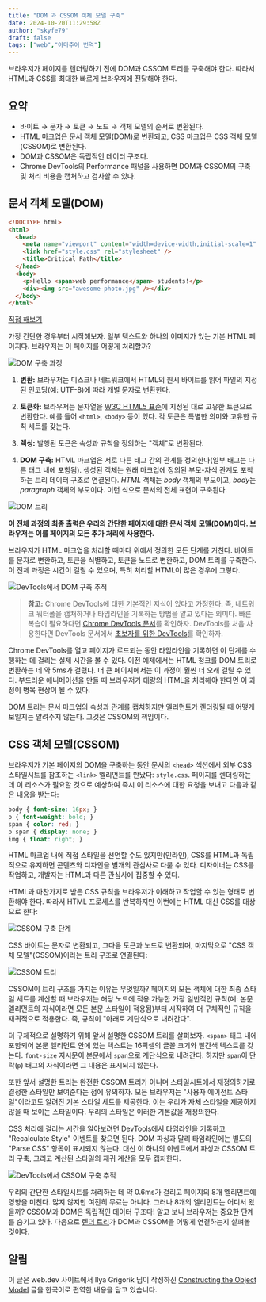 ```yaml
---
title: "DOM 과 CSSOM 객체 모델 구축"
date: 2024-10-20T11:29:58Z
author: "skyfe79"
draft: false
tags: ["web","아마추어 번역"]
---
```


브라우저가 페이지를 렌더링하기 전에 DOM과 CSSOM 트리를 구축해야 한다. 따라서 HTML과 CSS를 최대한 빠르게 브라우저에 전달해야 한다.

## 요약

- 바이트 → 문자 → 토큰 → 노드 → 객체 모델의 순서로 변환된다.
- HTML 마크업은 문서 객체 모델(DOM)로 변환되고, CSS 마크업은 CSS 객체 모델(CSSOM)로 변환된다.
- DOM과 CSSOM은 독립적인 데이터 구조다.
- Chrome DevTools의 Performance 패널을 사용하면 DOM과 CSSOM의 구축 및 처리 비용을 캡처하고 검사할 수 있다.

## 문서 객체 모델(DOM)

```html
<!DOCTYPE html>
<html>
  <head>
    <meta name="viewport" content="width=device-width,initial-scale=1" />
    <link href="style.css" rel="stylesheet" />
    <title>Critical Path</title>
  </head>
  <body>
    <p>Hello <span>web performance</span> students!</p>
    <div><img src="awesome-photo.jpg" /></div>
  </body>
</html>
```

[직접 해보기](https://googlesamples.github.io/web-fundamentals/fundamentals/performance/critical-rendering-path/basic_dom.html)

가장 간단한 경우부터 시작해보자. 일부 텍스트와 하나의 이미지가 있는 기본 HTML 페이지다. 브라우저는 이 페이지를 어떻게 처리할까?

![DOM 구축 과정](https://github.com/user-attachments/assets/9a81f6d8-1b43-4876-8245-1dd1b083d01f)

1. **변환:** 브라우저는 디스크나 네트워크에서 HTML의 원시 바이트를 읽어 파일의 지정된 인코딩(예: UTF-8)에 따라 개별 문자로 변환한다.

2. **토큰화:** 브라우저는 문자열을 [W3C HTML5 표준](http://www.w3.org/TR/html5/)에 지정된 대로 고유한 토큰으로 변환한다. 예를 들어 `<html>`, `<body>` 등이 있다. 각 토큰은 특별한 의미와 고유한 규칙 세트를 갖는다.

3. **렉싱:** 발행된 토큰은 속성과 규칙을 정의하는 "객체"로 변환된다.

4. **DOM 구축:** HTML 마크업은 서로 다른 태그 간의 관계를 정의한다(일부 태그는 다른 태그 내에 포함됨). 생성된 객체는 원래 마크업에 정의된 부모-자식 관계도 포착하는 트리 데이터 구조로 연결된다. *HTML* 객체는 *body* 객체의 부모이고, *body*는 *paragraph* 객체의 부모이다. 이런 식으로 문서의 전체 표현이 구축된다.

![DOM 트리](https://github.com/user-attachments/assets/79310c15-bb2b-46ab-a67b-f2994cd7cd7a)

**이 전체 과정의 최종 출력은 우리의 간단한 페이지에 대한 문서 객체 모델(DOM)이다. 브라우저는 이를 페이지의 모든 추가 처리에 사용한다.**

브라우저가 HTML 마크업을 처리할 때마다 위에서 정의한 모든 단계를 거친다. 바이트를 문자로 변환하고, 토큰을 식별하고, 토큰을 노드로 변환하고, DOM 트리를 구축한다. 이 전체 과정은 시간이 걸릴 수 있으며, 특히 처리할 HTML이 많은 경우에 그렇다.

![DevTools에서 DOM 구축 추적](https://github.com/user-attachments/assets/00393863-3968-4143-8a75-7792985a0e77)

> **참고:** Chrome DevTools에 대한 기본적인 지식이 있다고 가정한다. 즉, 네트워크 워터폴을 캡처하거나 타임라인을 기록하는 방법을 알고 있다는 의미다. 빠른 복습이 필요하다면 [Chrome DevTools 문서](https://developer.chrome.com/docs/devtools/overview)를 확인하자. DevTools를 처음 사용한다면 DevTools 문서에서 [초보자를 위한 DevTools](https://developer.chrome.com/docs/devtools/open)를 확인하자.

Chrome DevTools를 열고 페이지가 로드되는 동안 타임라인을 기록하면 이 단계를 수행하는 데 걸리는 실제 시간을 볼 수 있다. 이전 예제에서는 HTML 청크를 DOM 트리로 변환하는 데 약 5ms가 걸렸다. 더 큰 페이지에서는 이 과정이 훨씬 더 오래 걸릴 수 있다. 부드러운 애니메이션을 만들 때 브라우저가 대량의 HTML을 처리해야 한다면 이 과정이 병목 현상이 될 수 있다.

DOM 트리는 문서 마크업의 속성과 관계를 캡처하지만 엘리먼트가 렌더링될 때 어떻게 보일지는 알려주지 않는다. 그것은 CSSOM의 책임이다.

## CSS 객체 모델(CSSOM)

브라우저가 기본 페이지의 DOM을 구축하는 동안 문서의 `<head>` 섹션에서 외부 CSS 스타일시트를 참조하는 `<link>` 엘리먼트를 만났다: `style.css`. 페이지를 렌더링하는 데 이 리소스가 필요할 것으로 예상하여 즉시 이 리소스에 대한 요청을 보내고 다음과 같은 내용을 받는다:

```css
body { font-size: 16px; }
p { font-weight: bold; }
span { color: red; }
p span { display: none; }
img { float: right; }
```

HTML 마크업 내에 직접 스타일을 선언할 수도 있지만(인라인), CSS를 HTML과 독립적으로 유지하면 콘텐츠와 디자인을 별개의 관심사로 다룰 수 있다. 디자이너는 CSS를 작업하고, 개발자는 HTML과 다른 관심사에 집중할 수 있다.

HTML과 마찬가지로 받은 CSS 규칙을 브라우저가 이해하고 작업할 수 있는 형태로 변환해야 한다. 따라서 HTML 프로세스를 반복하지만 이번에는 HTML 대신 CSS를 대상으로 한다:

![CSSOM 구축 단계](https://github.com/user-attachments/assets/0de118d0-aba4-4415-80ee-073d9dece823)

CSS 바이트는 문자로 변환되고, 그다음 토큰과 노드로 변환되며, 마지막으로 "CSS 객체 모델"(CSSOM)이라는 트리 구조로 연결된다:

![CSSOM 트리](https://github.com/user-attachments/assets/fb4661a0-25bc-48dd-9e54-b554aac24b60)

CSSOM이 트리 구조를 가지는 이유는 무엇일까? 페이지의 모든 객체에 대한 최종 스타일 세트를 계산할 때 브라우저는 해당 노드에 적용 가능한 가장 일반적인 규칙(예: 본문 엘리먼트의 자식이라면 모든 본문 스타일이 적용됨)부터 시작하여 더 구체적인 규칙을 재귀적으로 적용한다. 즉, 규칙이 "아래로 계단식으로 내려간다".

더 구체적으로 설명하기 위해 앞서 설명한 CSSOM 트리를 살펴보자. `<span>` 태그 내에 포함되어 본문 엘리먼트 안에 있는 텍스트는 16픽셀의 글꼴 크기와 빨간색 텍스트를 갖는다. `font-size` 지시문이 본문에서 `span`으로 계단식으로 내려간다. 하지만 `span`이 단락(`p`) 태그의 자식이라면 그 내용은 표시되지 않는다.

또한 앞서 설명한 트리는 완전한 CSSOM 트리가 아니며 스타일시트에서 재정의하기로 결정한 스타일만 보여준다는 점에 유의하자. 모든 브라우저는 "사용자 에이전트 스타일"이라고도 알려진 기본 스타일 세트를 제공한다. 이는 우리가 자체 스타일을 제공하지 않을 때 보이는 스타일이다. 우리의 스타일은 이러한 기본값을 재정의한다.

CSS 처리에 걸리는 시간을 알아보려면 DevTools에서 타임라인을 기록하고 "Recalculate Style" 이벤트를 찾으면 된다. DOM 파싱과 달리 타임라인에는 별도의 "Parse CSS" 항목이 표시되지 않는다. 대신 이 하나의 이벤트에서 파싱과 CSSOM 트리 구축, 그리고 계산된 스타일의 재귀 계산을 모두 캡처한다.

![DevTools에서 CSSOM 구축 추적](https://github.com/user-attachments/assets/0f6d6617-66e7-4426-999e-9d754bb82dd7)

우리의 간단한 스타일시트를 처리하는 데 약 0.6ms가 걸리고 페이지의 8개 엘리먼트에 영향을 미친다. 많지 않지만 여전히 무료는 아니다. 그러나 8개의 엘리먼트는 어디서 왔을까? CSSOM과 DOM은 독립적인 데이터 구조다! 알고 보니 브라우저는 중요한 단계를 숨기고 있다. 다음으로 [렌더 트리](https://web.dev/articles/critical-rendering-path/render-tree-construction)가 DOM과 CSSOM을 어떻게 연결하는지 살펴볼 것이다.

## 알림

이 글은 web.dev 사이트에서 Ilya Grigorik 님이 작성하신 [Constructing the Object Model](https://web.dev/articles/critical-rendering-path/constructing-the-object-model) 글을 한국어로 편역한 내용을 담고 있습니다.



